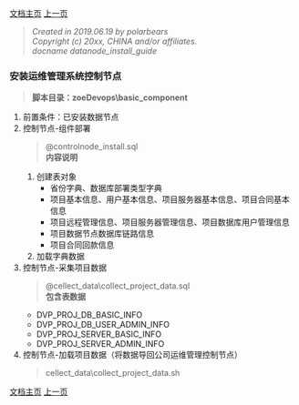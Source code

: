 <link href="../../zoe_docs.css" rel="stylesheet" type="text/css" />

[文档主页](../../index.html)
[上一页](../installguide_index.html)


>	_Created in 2019.06.19 by polarbears_  
>	_Copyright (c) 20xx, CHINA and/or affiliates._  
>	_docname datanode_install_guide_  
###	安装运维管理系统控制节点 
>	__脚本目录：zoeDevops\basic_component__	
1.  前置条件：已安装数据节点
2.	控制节点-组件部署
	>	@controlnode_install.sql  
	>	__内容说明__  
	1.	创建表对象
		*	省份字典、数据库部署类型字典
		*	项目基本信息、用户基本信息、项目服务器基本信息、项目合同基本信息
		*	项目远程管理信息、项目服务器管理信息、项目数据库用户管理信息
		*	项目数据节点数据库链路信息
		*	项目合同回款信息
	2.	加载字典数据
3.	控制节点-采集项目数据
	>	@cellect_data\collect_project_data.sql  
	>	__包含表数据__
	*	DVP_PROJ_DB_BASIC_INFO
	*	DVP_PROJ_DB_USER_ADMIN_INFO
	*	DVP_PROJ_SERVER_BASIC_INFO
	*	DVP_PROJ_SERVER_ADMIN_INFO
4.	控制节点-加载项目数据（将数据导回公司运维管理控制节点）
	>	cellect_data\collect_project_data.sh
	
		
[文档主页](../../index.html)
[上一页](../installguide_index.html)
	
